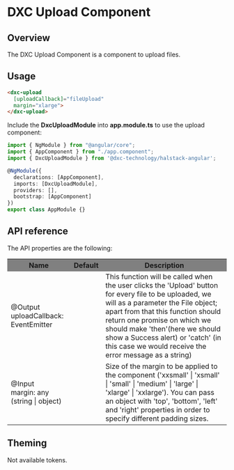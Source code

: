 # DXC Upload Component

## Overview

The DXC Upload Component is a component to upload files.

## Usage

```html
<dxc-upload 
  [uploadCallback]="fileUpload" 
  margin="xlarge">
</dxc-upload>
```

Include the **DxcUploadModule** into **app.module.ts** to use the upload component:

```ts
import { NgModule } from "@angular/core";
import { AppComponent } from "./app.component";
import { DxcUploadModule } from '@dxc-technology/halstack-angular';

@NgModule({
  declarations: [AppComponent],
  imports: [DxcUploadModule],
  providers: [],
  bootstrap: [AppComponent]
})
export class AppModule {}
```

## API reference

The API properties are the following:

<table>
    <tr style="background-color: grey">
      <th>Name</th>
      <th>Default</th>
      <th>Description</th>
    </tr>
    <tr>
      <td>@Output<br>uploadCallback: EventEmitter</td>
      <td></td>
      <td>
        This function will be called when the user clicks the 'Upload' button for
        every file to be uploaded, we will as a parameter the File object; apart
        from that this function should return one promise on which we should make
        'then'(here we should show a Success alert) or 'catch' (in this case we
        would receive the error message as a string)
      </td>
    </tr>
    <tr>
      <td>@Input<br>margin: any (string | object)</td>
      <td></td>
      <td>
          Size of the margin to be applied to the component ('xxsmall' | 
          'xsmall' | 'small' | 'medium' | 'large' | 'xlarge' | 'xxlarge'). You 
          can pass an object with 'top', 'bottom', 'left' and 'right' properties 
          in order to specify different padding sizes.
      </td>
    </tr>
</table>

## Theming

Not available tokens.